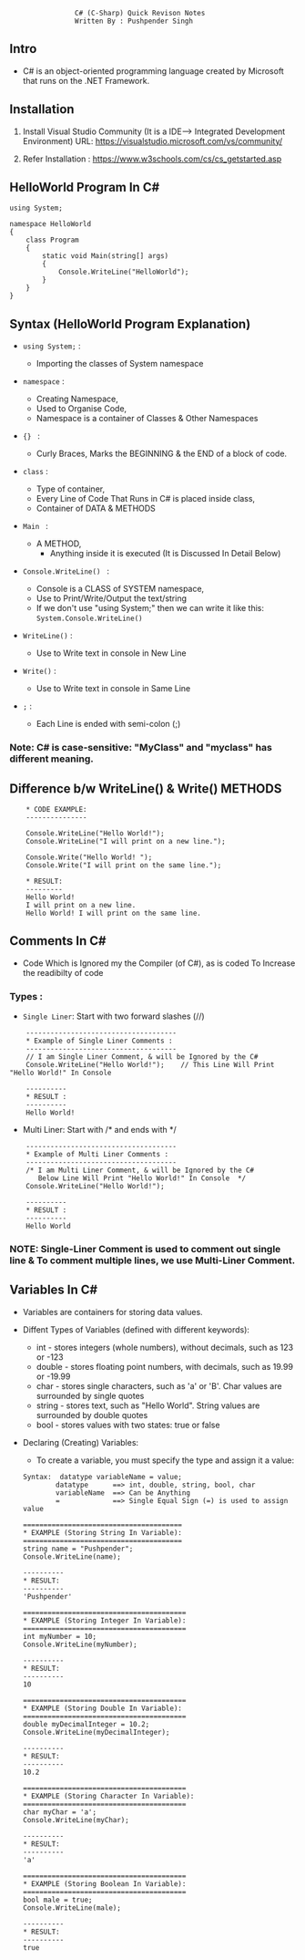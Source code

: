 ```
				C# (C-Sharp) Quick Revison Notes
				Written By : Pushpender Singh
```

## Intro

* C# is an object-oriented programming language created by Microsoft that runs on the .NET Framework.

## Installation

1. Install Visual Studio Community (It is a IDE--> Integrated Development Environment)
   URL: https://visualstudio.microsoft.com/vs/community/
   
2. Refer Installation : https://www.w3schools.com/cs/cs_getstarted.asp

## HelloWorld Program In C#
```
using System;

namespace HelloWorld
{
	class Program
	{
		static void Main(string[] args)
		{
			Console.WriteLine("HelloWorld");
		}
	}
}
```

## Syntax (HelloWorld Program Explanation)

* `using System;` : 
	* Importing the classes of System namespace
	
* `namespace`     : 

	* Creating Namespace,
	* Used to Organise Code, 
	* Namespace is a container of Classes & Other Namespaces
	
* `{} ` :
	* Curly Braces, Marks the BEGINNING & the END of a block of code.
	
* `class` :
	* Type of container,
	* Every Line of Code That Runs in C# is placed inside class,
	* Container of DATA & METHODS
	
* `Main `  : 
	* A METHOD,
        * Anything inside it is executed
	 (It is Discussed In Detail Below)
	 
* `Console.WriteLine() ` : 
	* Console is a CLASS of SYSTEM namespace,
	* Use to Print/Write/Output the text/string	
	* If we don't use "using System;" then we can write it like this:
	   `System.Console.WriteLine()`
							   
* `WriteLine()` :
	* Use to Write text in console in New Line
	
* `Write()` :
	* Use to Write text in console in Same Line
	
* `;`  : 
	* Each Line is ended with semi-colon (;)

### Note: C# is case-sensitive: "MyClass" and "myclass" has different meaning.

## Difference b/w WriteLine() & Write() METHODS
```	
	* CODE EXAMPLE:
	---------------
	
	Console.WriteLine("Hello World!");  
	Console.WriteLine("I will print on a new line.");

	Console.Write("Hello World! ");
	Console.Write("I will print on the same line."); 
```
```
	* RESULT:
	---------
	Hello World!
	I will print on a new line.
	Hello World! I will print on the same line.
```

## Comments In C#
* Code Which is Ignored my the Compiler (of C#), as is coded To Increase the readibilty of code

### Types :

* `Single Liner`: Start with two forward slashes (//)

```
   	-------------------------------------
	* Example of Single Liner Comments :
	-------------------------------------
	// I am Single Liner Comment, & will be Ignored by the C# 
	Console.WriteLine("Hello World!");    // This Line Will Print "Hello World!" In Console
```
```
	----------
	* RESULT :
	----------
	Hello World!
```

* Multi Liner: Start with /* and ends with */
```  
	-------------------------------------
	* Example of Multi Liner Comments :
	-------------------------------------
	/* I am Multi Liner Comment, & will be Ignored by the C# 
	   Below Line Will Print "Hello World!" In Console  */
	Console.WriteLine("Hello World!");    
```
```
	----------
	* RESULT :
	----------
	Hello World
```

### NOTE: Single-Liner Comment is used to comment out single line & To comment multiple lines, we use Multi-Liner Comment. 
	
## Variables In C#
* Variables are containers for storing data values.

* Diffent Types of Variables (defined with different keywords):
	* int    - stores integers (whole numbers), without decimals, such as 123 or -123
	* double - stores floating point numbers, with decimals, such as 19.99 or -19.99
	* char   - stores single characters, such as 'a' or 'B'. Char values are surrounded by single quotes  
	* string - stores text, such as "Hello World". String values are surrounded by double quotes
	* bool   - stores values with two states: true or false

* Declaring (Creating) Variables:
	* To create a variable, you must specify the type and assign it a value:
	```
	Syntax:  datatype variableName = value; 
	        datatype      ==> int, double, string, bool, char
	        variableName  ==> Can be Anything
	        =             ==> Single Equal Sign (=) is used to assign value
	```
	
	```
	=======================================
	* EXAMPLE (Storing String In Variable):
	=======================================
	string name = "Pushpender";
	Console.WriteLine(name);
	
	----------
	* RESULT:
	----------
	'Pushpender'
	```
	
	```
	========================================
	* EXAMPLE (Storing Integer In Variable):
	========================================
	int myNumber = 10;
	Console.WriteLine(myNumber);
	
	----------
	* RESULT:
	----------
	10
	```
	```
	========================================
	* EXAMPLE (Storing Double In Variable):
	========================================
	double myDecimalInteger = 10.2;
	Console.WriteLine(myDecimalInteger);
	
	----------
	* RESULT:
	----------
	10.2
	```
	```
	========================================
	* EXAMPLE (Storing Character In Variable):
	========================================
	char myChar = 'a';
	Console.WriteLine(myChar);
	
	----------
	* RESULT:
	----------
	'a'
	```
	```
	========================================
	* EXAMPLE (Storing Boolean In Variable):
	========================================
	bool male = true;
	Console.WriteLine(male);
	
	----------
	* RESULT:
	----------
	true
	```


	
	

	
	
	


	
	
	
	



